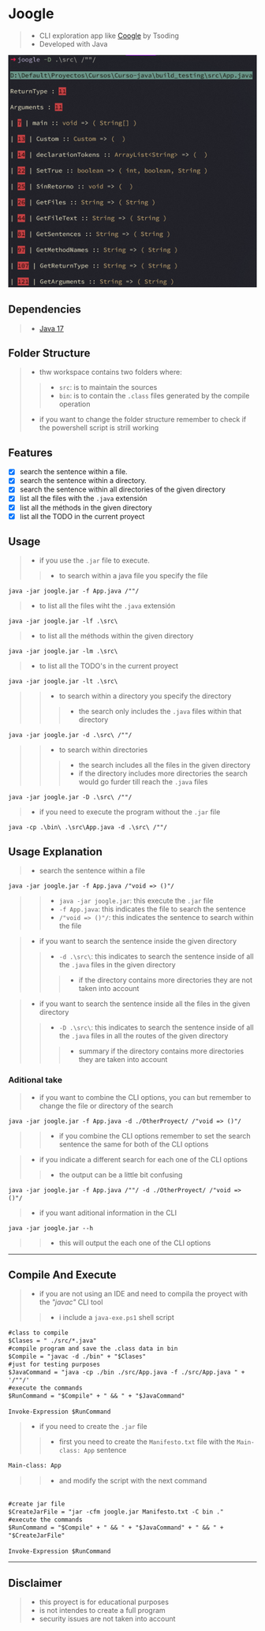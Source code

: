 # Joogle
>- CLI exploration app like [Coogle](https://www.youtube.com/watch?v=wK1HjnwDQng&t=1s) by Tsoding
>- Developed with Java

![expected output](./docs/expected_output.png)

## Dependencies 
>- [Java 17](https://www.oracle.com/es/java/technologies/downloads/#jdk17-windows)

## Folder Structure
>- thw workspace contains two folders where:
>>- `src`: is to maintain the sources
>>- `bin`: is to contain the `.class` files generated by the compile operation
>- if you want to change the folder structure remember to check if the powershell script is strill working

## Features
- [x] search the sentence within a file.
- [x] search the sentence within a directory.
- [x] search the sentence within all directories of the given directory
- [x] list all the files with the `.java` extensión
- [x] list all the méthods in the given directory
- [x] list all the TODO in the current proyect

## Usage

>- if you use the `.jar` file to execute.
>>- to search within a java file you specify the file
```shell
java -jar joogle.jar -f App.java /""/
```
>- to list all the files wiht the `.java` extensión
```shell
java -jar joogle.jar -lf .\src\
```
>- to list all the méthods within the given directory
```shell
java -jar joogle.jar -lm .\src\
```
>- to list all the TODO's in the current proyect
```shell
java -jar joogle.jar -lt .\src\
```
>>- to search within a directory you specify the directory
>>>- the search only includes the `.java` files within that directory
```shell
java -jar joogle.jar -d .\src\ /""/
```
>>- to search within directories
>>>- the search includes all the files in the given directory
>>>- if the directory includes more directories the search would go furder till reach the `.java` files
```shell
java -jar joogle.jar -D .\src\ /""/
```
>- if you need to execute the program without the `.jar` file
```shell
java -cp .\bin\ .\src\App.java -d .\src\ /""/
```
## Usage Explanation
>- search the sentence within a file
```shell
java -jar joogle.jar -f App.java /"void => ()"/
```
>>- `java -jar joogle.jar`: this execute the `.jar` file
>>- `-f App.java`: this indicates the file to search the sentence
>>- `/"void => ()"/`: this indicates the sentence to search within the file

>- if you want to search the sentence inside the given directory
>>- `-d .\src\`: this indicates to search the sentence inside of all the `.java` files in the given directory
>>>- if the directory contains more directories they are not taken into account

>- if you want to search the sentence inside all the files in the given directory
>>- `-D .\src\`: this indicates to search the sentence inside of all the `.java` files in all the routes of the given directory 
>>>- summary if the directory contains more directories they are taken into account

### Aditional take
>- if you want to combine the CLI options, you can but remember to change the file or directory of the search
```shell
java -jar joogle.jar -f App.java -d ./OtherProyect/ /"void => ()"/
```
>>- if you combine the CLI options remember to set the search sentence the same for both of the CLI options

>- if you indicate a different search for each one of the CLI options
>>- the output can be a little bit confusing
```shell
java -jar joogle.jar -f App.java /""/ -d ./OtherProyect/ /"void => ()"/
```
>- if you want aditional information in the CLI
```shell
java -jar joogle.jar --h
```
>>- this will output the each one of the CLI options

---------

## Compile And Execute

>- if you are not using an IDE and need to compila the proyect with the *"javac"* CLI tool
>>- i include a `java-exe.ps1` shell script

```shell
#class to compile
$Clases = " ./src/*.java"
#compile program and save the .class data in bin
$Compile = "javac -d ./bin" + "$Clases"
#just for testing purposes
$JavaCommand = "java -cp ./bin ./src/App.java -f ./src/App.java " + '/""/'
#execute the commands
$RunCommand = "$Compile" + " && " + "$JavaCommand"

Invoke-Expression $RunCommand
```
>- if you need to create the `.jar` file
>>- first you need to create the `Manifesto.txt` file with the `Main-class: App` sentence
```txt
Main-class: App
```
>>- and modify the script with the next command
```shell

#create jar file
$CreateJarFile = "jar -cfm joogle.jar Manifesto.txt -C bin ."
#execute the commands
$RunCommand = "$Compile" + " && " + "$JavaCommand" + " && " + "$CreateJarFile"

Invoke-Expression $RunCommand
```

---------

## Disclaimer
>- this proyect is for educational purposes
>- is not intendes to create a full program
>- security issues are not taken into account
